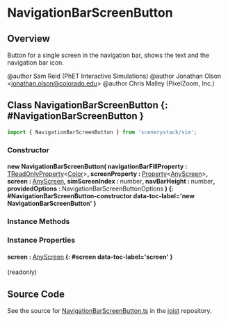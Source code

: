 # NavigationBarScreenButton

## Overview

Button for a single screen in the navigation bar, shows the text and the navigation bar icon.

@author Sam Reid (PhET Interactive Simulations)
@author Jonathan Olson &lt;jonathan.olson@colorado.edu&gt;
@author Chris Malley (PixelZoom, Inc.)

## Class NavigationBarScreenButton {: #NavigationBarScreenButton }


```js
import { NavigationBarScreenButton } from 'scenerystack/sim';
```
### Constructor

#### new NavigationBarScreenButton( navigationBarFillProperty : <span style="font-weight: 400;">[TReadOnlyProperty](../axon/TReadOnlyProperty.md)&lt;[Color](../scenery/Color.md)&gt;</span>, screenProperty : <span style="font-weight: 400;">[Property](../axon/Property.md)&lt;[AnyScreen](../sim/Screen.md#AnyScreen)&gt;</span>, screen : <span style="font-weight: 400;">[AnyScreen](../sim/Screen.md#AnyScreen)</span>, simScreenIndex : <span style="font-weight: 400;"><span style="color: hsla(calc(var(--md-hue) + 180deg),80%,40%,1);">number</span></span>, navBarHeight : <span style="font-weight: 400;"><span style="color: hsla(calc(var(--md-hue) + 180deg),80%,40%,1);">number</span></span>, providedOptions : <span style="font-weight: 400;">NavigationBarScreenButtonOptions</span> ) {: #NavigationBarScreenButton-constructor data-toc-label='new NavigationBarScreenButton' }

### Instance Methods



### Instance Properties

#### screen : <span style="font-weight: 400;">[AnyScreen](../sim/Screen.md#AnyScreen)</span> {: #screen data-toc-label='screen' }

(readonly)



## Source Code

See the source for [NavigationBarScreenButton.ts](https://github.com/phetsims/joist/blob/main/js/NavigationBarScreenButton.ts) in the [joist](https://github.com/phetsims/joist) repository.
